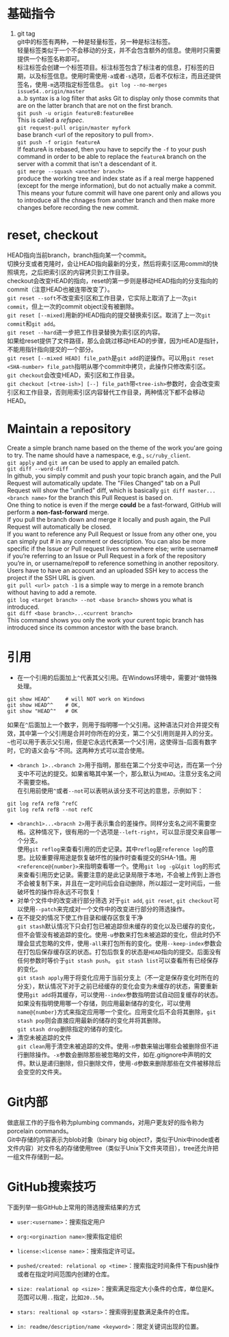 # 基础指令
1. git tag  
git中的标签有两种，一种是轻量标签，另一种是标注标签。  
轻量标签类似于一个不会移动的分支，并不会包含额外的信息。使用时只需要提供一个标签名称即可。  
标注标签会创建一个标签项目。标注标签包含了标注者的信息，打标签的日期，以及标签信息。使用时需使用`-a`或者`-s`选项，后者不仅标注，而且还提供签名，使用`-m`选项指定标签信息。 
`git log --no-merges issue54..origin/master`  
a..b syntax is a log filter that asks Git to display only those commits that are on the latter branch that are not on the first branch.  
`git push -u origin featureB:featureBee`  
This is called a *refspec*.   
`git request-pull origin/master myfork`  
base branch \<url of the repository to pull from\>.  
`git push -f origin featureA`  
If featureA is rebased, then you have to sepcify the `-f` to your push command in order to be able to replace the `featureA` branch on the server with a commit that isn't a descendant of it.  
`git merge --squash <another branch>`  
produce the working tree and index state as if a real merge happened (except for the merge information), but do not actually make a commit. This means your future commit will have one parent only and allows you to introduce all the chnages from another branch and then make more changes before recording the new commit.  

# reset, checkout
HEAD指向当前branch，branch指向某一个commit。  
切换分支或者克隆时，会让HEAD指向最新的分支，然后将索引区用commit的快照填充，之后把索引区的内容拷贝到工作目录。  
checkout会改变HEAD的指向，reset的第一步则是移动HEAD指向的分支指向的commit（注意HEAD也被连带改变了）。  
`git reset --soft`不改变索引区和工作目录，它实际上取消了上一次`git commit`，但上一次的commit object没有被删除。  
`git reset [--mixed]`用新的HEAD指向的提交替换索引区。取消了上一次`git commit`和`git add`。  
`git reset --hard`进一步把工作目录替换为索引区的内容。  
如果给reset提供了文件路径，那么会跳过移动HEAD的步骤，因为HEAD是指针，不能用指针指向提交的一个部分。  
`git reset [--mixed HEAD] file_path`是`git add`的逆操作。可以用`git reset <SHA-number> file_path`指明从哪个commit中拷贝，此操作只修改索引区。  
`git checkout`会改变HEAD，索引区和工作目录。  
`git checkout [<tree-ish>] [--] file_path`带`<tree-ish>`参数时，会会改变索引区和工作目录，否则用索引区内容替代工作目录，两种情况下都不会移动HEAD。  
# Maintain a repository  
Create a simple branch name based on the theme of the work you'are going to try. The name should have a namespace, e.g., `sc/ruby_client`.  
`git apply` and `git am` can be used to apply an emailed patch.  
`git diff --word-diff`  
In github, you simply commit and push your topic branch again, and the Pull Request will automatically update. The "Files Changed" tab on a Pull Request will show the "unified" diff, which is basically `git diff master...<branch name>` for the branch this Pull Request is based on.  
One thing to notice is even if the merge **could** be a fast-forward, GitHub will perform a **non-fast-forward** merge.  
If you pull the branch down and merge it locally and push again, the Pull Request will automatically be closed.  
If you want to reference any Pull Request or Issue from any other one, you can simply put #<num> in any comment or description. You can also be more specific if the Issue or Pull request lives somewhere else; write username#<num> if you’re referring to an Issue or Pull Request in a fork of the repository you’re in, or username/repo#<num> to reference something in another repository.  
Users have to have an account and an uploaded SSH key to access the project if the SSH URL is given.  
`git pull <url> patch -1` is a simple way to merge  in a remote branch without having to add a remote.  
`git log <target branch> --not <base branch>` shows you what is introduced.  
`git diff <base branch>...<current branch>`  
This command shows you only the work your curent topic branch has introduced since its common ancestor with the base branch.  

# 引用
* 在一个引用的后面加上`^`代表其父引用。在Windows环境中，需要对`^`做特殊处理。 

```
git show HEAD^     # will NOT work on Windows 
git show HEAD^^    # OK,  
git show "HEAD^"   # OK
``` 
如果在`^`后面加上一个数字，则用于指明哪一个父引用。这种语法只对合并提交有效，其中第一个父引用是合并时你所在的分支，第二个父引用则是并入的分支。  
`~`也可以用于表示父引用，但是它永远代表第一个父引用，这使得当`~`后面有数字时，它的语义会与`^`不同。这两种方式可以混合使用。  
* `<branch 1>..<branch 2>`用于指明，那些在第二个分支中可达，而在第一个分支中不可达的提交。如果省略其中某一个，那么默认为`HEAD`。注意分支名之间不需要空格。  
在引用前使用`^`或者`--not`可以表明从该分支不可达的意思，示例如下：  

```
git log refA refB ^refC
git log refA refB --not refC
```
* `<branch1>...<bracnh 2>`用于表示集合的差操作。同样分支名之间不需要空格。这种情况下，很有用的一个选项是`--left-right`，可以显示提交来自哪一个分支。  
使用`git reflog`来查看引用的历史记录。其中`reflog`是`reference log`的意思。比较重要得用途是恢复破坏性的操作时查看提交的SHA-1值。用`<reference@{number}>`来指明查看哪一个。使用`git log -g`以`git log`的形式来查看引用历史记录。需要注意的是此记录局限于本地，不会被上传到上游也不会被复制下来，并且在一定时间后会自动删除，所以超过一定时间后，一些破坏性的操作将永远不可恢复！  
* 对单个文件中的改变进行部分筛选
对于`git add`, `git reset`, `git checkout`可以使用`--patch`来完成对一个文件中的改变进行部分的筛选操作。   
* 在不提交的情况下使工作目录和缓存区恢复干净  
`git stash`默认情况下只会打包已被追踪但未缓存的变化以及已缓存的变化，但不会管没有被追踪的变化。使用`-u`参数来打包未被追踪的变化，但此时仍不理会显式忽略的文件，使用`-all`来打包所有的变化。使用`--keep-index`参数会在打包后保存缓存区的状态。打包后恢复的状态是`HEAD`指向的提交。后面没有任何参数时等价于`git stash push`。 
`git stash list`可以查看所有已经保存的变化。  
`git stash apply`用于将变化应用于当前分支上（不一定是保存变化时所在的分支），默认情况下对于之前已经缓存的变化会变为未缓存的状态，需要重新使用`git add`将其缓存，可以使用`--index`参数指明尝试自动回复缓存的状态。如果没有指明使用哪一个存储，则应用最新储存的变化，可以使用`name@{number}`方式来指定应用哪一个变化。应用变化后不会将其删除，`git stash pop`则会直接应用最新的储存的变化并将其删除。  
`git stash drop`删除指定的储存的变化。  
* 清空未被追踪的文件  
`git clean`用于清空未被追踪的文件。使用`-n`参数来输出哪些会被删除但不进行删除操作。`-x`参数会删除那些被忽略的文件，如在.gitignore中声明的文件。默认是递归删除，但只删除文件，使用`-d`参数来删除那些在文件被移除后会变空的文件夹。  

# Git内部  
做底层工作的子指令称为plumbing commands，对用户更友好的指令称为porcelain commands。  
Git中存储的内容表示为blob对象（binary big object?，类似于Unix中inode或者文件内容）对文件名的存储使用tree（类似于Unix下文件夹项目），tree还允许把一组文件存储到一起。  

# GitHub搜索技巧  
下面列举一些GitHub上常用的筛选搜索结果的方式  
* `user:<username>`：搜索指定用户  

* `org:<orginaztion name>`:搜索指定组织  

* `license:<license name>`：搜索指定许可证。  

* `pushed/created: relational op <time>`：搜索指定时间条件下有push操作或者在指定时间范围内创建的仓库。  

* `size: realational op <size>`：搜索满足指定大小条件的仓库，单位是K。范围可以用`..`指定，比如`20..50`。

* `stars: realtional op <stars>`：搜索得到星数满足条件的仓库。  

* `in: readme/description/name <keyword>`：限定关键词出现的位置。  